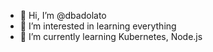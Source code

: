 - 👋 Hi, I’m @dbadolato
- 👀 I’m interested in learning everything
- 🌱 I’m currently learning Kubernetes, Node.js

<!---
dbadolato/dbadolato is a ✨ special ✨ repository because its `README.md` (this file) appears on your GitHub profile.
You can click the Preview link to take a look at your changes.
--->
